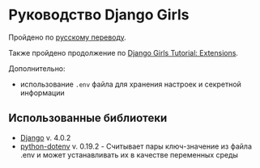 # Руководство Django Girls

Пройдено по [русскому переводу](https://tutorial.djangogirls.org/ru/).

Также пройдено продолжение по [Django Girls Tutorial: Extensions](https://tutorial-extensions.djangogirls.org/). 

Дополнительно:

- использование `.env` файла для хранения настроек и секретной информации 

## Использованные библиотеки

- [Django](https://www.djangoproject.com/) v. 4.0.2
- [python-dotenv](https://pypi.org/project/python-dotenv/) v. 0.19.2 - Считывает пары ключ-значение из файла .env и может устанавливать их в качестве переменных среды
